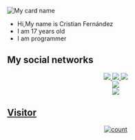 ![My card name](https://cardivo.vercel.app/api?name=Cristian_Fernandez_505&description=Hi,%20Welcome%20To%20My%20Profile%20❤&image=https://i.ibb.co/JyMGhmp/2d23d8d1fa269b3ba8707f8cde7b27cf.jpg?v=4&s=10?v=4&backgroundColor=%23ecf0f1&instagram=Cristian_505_Fernández&github=Cristian_Fernandez_505&twitter=&pattern=leaf&colorPattern=%23eaeaea)

</p>

-  Hi,My name is Cristian Fernández
-  I am 17 years old 
-  I am programmer

## My social networks
<p align="center">
  <a href="https://www.instagram.com/invites/contact/?i=13o14zez9etx6&utm_content=ot7f7ox"><img src="https://img.shields.io/badge/Instagram-E4405F?style=for-the-badge&logo=instagram&logoColor=white"/> 
  <a href="https://wa.me/+51955088505"><img src="https://img.shields.io/badge/WhatsApp-25D366?style=for-the-badge&logo=whatsapp&logoColor=white" />
  <a href="https://t.me/+Ewti7Nnx2nE2YmYx"><img src="https://img.shields.io/badge/Telegram-%230088cc.svg?&style=for-the-badge&logo=telegram&logoColor=white" /> <br>
  <a href="https://youtube.com/channel/UCbV_KiwKfF74sI4dOs6GVag"><img src="https://img.shields.io/badge/YouTube-Cristian-ff0000?style=for-the-badge&logo=youtube&logoColor=ff0000&link=https://www.youtube/channel/UCqfsqGdleLAxtJ71COubRRQhttps://youtube.com/channel/UCbV_KiwKfF74sI4dOs6GVag" /><br>
  <a name=Cristian-Fernández&label=VIEWS&style=flat-square&color=orange" />
  <a href="https://github.com/CristianFernandez505"><img src="https://img.shields.io/badge/-GitHub-black?style=flat-square&logo=github" /> 
</p>

## Visitor 

<p align="center">
<img align="center" alt="count" src="https://count.getloli.com/get/@:CristianFernandez505?theme=rule35">
</p>

</details>
